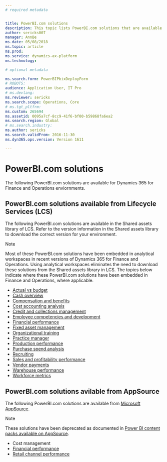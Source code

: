 ```yaml
---
# required metadata


title: PowerBI.com solutions
description: This topic lists PowerBI.com solutions that are available and points you to resources where you can learn more about the solutions.
author: sericks007
manager: AnnBe
ms.date: 05/08/2018
ms.topic: article
ms.prod: 
ms.service: dynamics-ax-platform
ms.technology: 

# optional metadata

ms.search.form: PowerBIPbixDeployForm
# ROBOTS: 
audience: Application User, IT Pro
# ms.devlang: 
ms.reviewer: sericks
ms.search.scope: Operations, Core
# ms.tgt_pltfrm: 
ms.custom: 265694
ms.assetid: 0095a7cf-8cc9-41f6-bf00-b59868fa6ea2
ms.search.region: Global
# ms.search.industry: 
ms.author: sericks
ms.search.validFrom: 2016-11-30
ms.dyn365.ops.version: Version 1611

---
```


# PowerBI.com solutions
The following PowerBI.com solutions are available for Dynamics 365 for Finance and Operations enviornments. 

## PowerBI.com solutions available from Lifecycle Services (LCS)

The following PowerBI.com solutions are available in the Shared assets library of LCS. Refer to the version information in the Shared assets library to download the correct version for your environment. 

> [!Note]
> Most of these PowerBI.com solutions have been embedded in analytical workspaces in recent versions of Dynamics 365 for Finance and Operations. Using analytical workspaces eliminates the need to download these solutions from the Shared assets library in LCS. The topics below indicate where these PowerBI.com solutions have been embedded in Finance and Operations, where applicable. 

- [Actual vs budget](ledger-budgets-power-bi.md)
- [Cash overview](../../financials/cash-bank-management/Cash-Overview-Power-BI-content.md)
- [Compensation and benefits](compensation-and-benefits-analysis-power-bi-content-pack.md)   
- [Cost accounting analysis](cost-accounting-analysis-content-pack.md) 
- [Credit and collections management](../../financials/accounts-receivable/credit-collections-power-bi.md)
- [Employee competencies and development](employee-competencies-and-development-analysis-power-bi-content-pack.md) 
- [Financial performance](financial-performance-power-bi-content-pack.md)
- [Fixed asset management](../../financials/fixed-assets/Fixed-asset-management-workspace.md)
- [Organizational training](organizational-training-analysis-power-bi-content-pack.md) 
- [Practice manager](practice-manager-power-bi.md)
- [Production performance](production-performance-power-bi.md)
- [Purchase spend analysis](purchase-content-pack-for-power-bi.md) 
- [Recruiting](recruiting-analysis-power-bi-content-pack.md)
- [Sales and profitability performance](sales-profitability-performance-content-pack.md)
- [Vendor payments](../../financials/accounts-payable/Vendor-payments-workspace.md)
- [Warehouse performance](warehouse-power-bi-content.md)
- [Workforce metrics](workforce-analysis-power-bi-content-pack.md)  

## PowerBI.com solutions avilable from AppSource

The following PowerBI.com solutions are available from [Microsoft AppSource](https://appsource.microsoft.com).

> [!Note]
> These solutions have been deprecated as documented in [Power BI content packs available on AppSource](../migration-upgrade/deprecated-features.md#power-bi-content-packs-available-on-appsource).

- Cost management    
- [Financial performance](financial-performance-power-bi-content-pack.md)
- [Retail channel performance](retail-channel-performance-dashboard-power-bi-data.md) 


